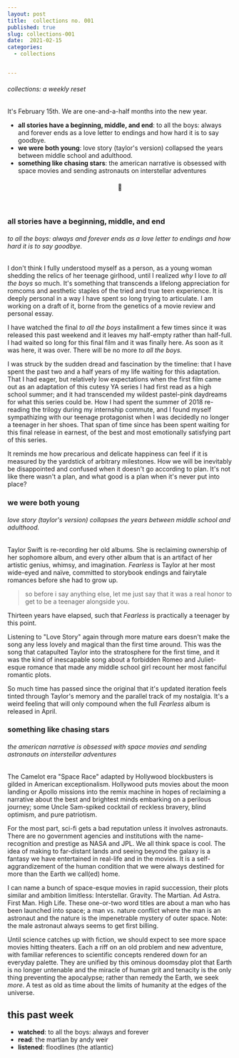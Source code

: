 ```yaml
---
layout: post
title:  collections no. 001
published: true
slug: collections-001
date:  2021-02-15
categories:
  - collections


---
```


###### collections: a weekly reset



It's February 15th. We are one-and-a-half months into the new year. 

- **all stories have a beginning, middle, and end**: to all the boys: always and forever ends as a love letter to endings and how hard it is to say goodbye.
- **we were both young**: love story (taylor's version) collapsed the years between middle school and adulthood.
- **something like chasing stars**: the american narrative is obsessed with space movies and sending astronauts on interstellar adventures



<h4 style="text-align:center">💌</h4>

<!--more-->

<br/>

### all stories have a beginning, middle, and end

###### to all the boys: always and forever ends as a love letter to endings and how hard it is to say goodbye.

I don't think I fully understood myself as a person, as a young woman shedding the relics of her teenage girlhood, until I realized *why* I love *to all the boys* so much. It's something that transcends a lifelong appreciation for romcoms and aesthetic staples of the tried and true teen experience. It is deeply personal in a way I have spent so long trying to articulate. I am working on a draft of it, borne from the genetics of a movie review and personal essay.

I have watched the final *to all the boys* installment a few times since it was released this past weekend and it leaves my half-empty rather than half-full. I had waited so long for this final film and it was finally here. As soon as it was here, it was over. There will be no more *to all the boys.*

I was struck by the sudden dread and fascination by the timeline: that I have spent the past two and a half years of my life waiting for this adaptation. That I had eager, but relatively low expectations when the first film came out as an adaptation of this cutesy YA series I had first read as a high school summer; and it had transcended my wildest pastel-pink daydreams for what this series could be. How I had spent the summer of 2018 re-reading the trilogy during my internship commute, and I found myself sympathizing with our teenage protagonist when I was decidedly no longer a teenager in her shoes. That span of time since has been spent waiting for this final release in earnest, of the best and most emotionally satisfying part of this series. 

It reminds me how precarious and delicate happiness can feel if it is measured by the yardstick of arbitrary milestones. How we will be inevitably be disappointed and confused when it doesn't go according to plan. It's not like there wasn't a plan, and what good is a plan when it's never put into place?



### we were both young

###### love story (taylor's version) collapses the years between middle school and adulthood.

Taylor Swift is re-recording her old albums. She is reclaiming ownership of her sophomore album, and every other album that is an artifact of her artistic genius, whimsy, and imagination. *Fearless* is Taylor at her most wide-eyed and naïve, committed to storybook endings and fairytale romances before she had to grow up. 

> so before i say anything else, let me just say that it was a real honor to get to be a teenager alongside you.

Thirteen years have elapsed, such that *Fearless* is practically a teenager by this point.

Listening to  "Love Story" again through more mature ears doesn't make the song any less lovely and magical than the first time around. This was the song that catapulted Taylor into the stratosphere for the first time, and it was the kind of inescapable song about a forbidden Romeo and Juliet-esque romance that made any middle school girl recount her most fanciful romantic plots.

So much time has passed since the original that it's updated iteration feels tinted through  Taylor's memory and the parallel track of my nostalgia. It's a weird feeling that will only compound when the full *Fearless* album is released in April. 

### something like chasing stars

###### the american narrative is obsessed with space movies and sending astronauts on interstellar adventures

The Camelot era "Space Race" adapted by Hollywood blockbusters is gilded in American exceptionalism. Hollywood puts movies about the moon landing or Apollo missions into the remix machine in hopes of reclaiming a narrative about the best and brightest minds embarking on a perilous journey; some Uncle Sam-spiked cocktail of reckless bravery, blind optimism, and pure patriotism.

For the most part, sci-fi gets a bad reputation unless it involves astronauts. There are no government agencies and institutions with the name-recognition and prestige as NASA and JPL. We all think space is cool. The idea of making to far-distant lands and seeing beyond the galaxy is a fantasy we have entertained in real-life and in the movies. It is a self-aggrandizement of the human condition that we were always destined for more than the Earth we call(ed) home. 

I can name a bunch of space-esque movies in rapid succession, their plots similar and ambition limitless: Interstellar. Gravity. The Martian. Ad Astra. First Man. High Life. These one-or-two word titles are about a man who has been launched into space; a man vs. nature conflict where the man is an astronaut and the nature is the impenetrable mystery of outer space. Note: the male astronaut always seems to get first billing.

Until science catches up with fiction, we should expect to see more space movies hitting theaters. Each a riff on an old problem and new adventure, with familiar references to scientific concepts rendered down for an everyday palette. They are unified by this ominous doomsday plot that Earth is no longer untenable and the miracle of human grit and tenacity is the only thing preventing the apocalypse; rather than remedy the Earth, we seek *more*. A test as old as time about the limits of humanity at the edges of the universe.

## this past week

- **watched**: to all the boys: always and forever
- **read**: the martian by andy weir
- **listened**: floodlines (the atlantic)